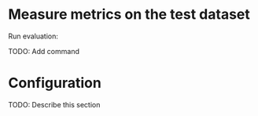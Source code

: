 # Measure metrics on the test dataset

Run evaluation:

TODO: Add command

# Configuration

TODO: Describe this section